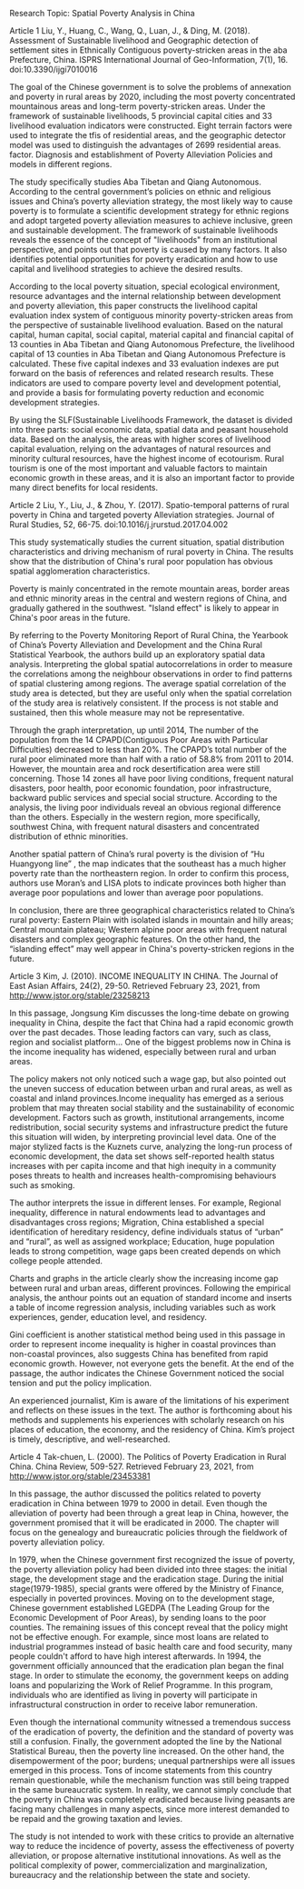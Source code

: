 Research Topic: Spatial Poverty Analysis in China

Article 1
Liu, Y., Huang, C., Wang, Q., Luan, J., & Ding, M. (2018). Assessment of Sustainable livelihood and Geographic detection of settlement sites in Ethnically Contiguous poverty-stricken areas in the aba Prefecture, China. ISPRS International Journal of Geo-Information, 7(1), 16. doi:10.3390/ijgi7010016

The goal of the Chinese government is to solve the problems of annexation and poverty in rural areas by 2020, including the most poverty concentrated mountainous areas and long-term poverty-stricken areas. Under the framework of sustainable livelihoods, 5 provincial capital cities and 33 livelihood evaluation indicators were constructed. Eight terrain factors were used to integrate the tfis of residential areas, and the geographic detector model was used to distinguish the advantages of 2699 residential areas. factor. Diagnosis and establishment of Poverty Alleviation Policies and models in different regions.

The study specifically studies Aba Tibetan and Qiang Autonomous. According to the central government’s policies on ethnic and religious issues and China’s poverty alleviation strategy, the most likely way to cause poverty is to formulate a scientific development strategy for ethnic regions and adopt targeted poverty alleviation measures to achieve inclusive, green and sustainable development. The framework of sustainable livelihoods reveals the essence of the concept of "livelihoods" from an institutional perspective, and points out that poverty is caused by many factors. It also identifies potential opportunities for poverty eradication and how to use capital and livelihood strategies to achieve the desired results.

According to the local poverty situation, special ecological environment, resource advantages and the internal relationship between development and poverty alleviation, this paper constructs the livelihood capital evaluation index system of contiguous minority poverty-stricken areas from the perspective of sustainable livelihood evaluation. Based on the natural capital, human capital, social capital, material capital and financial capital of 13 counties in Aba Tibetan and Qiang Autonomous Prefecture, the livelihood capital of 13 counties in Aba Tibetan and Qiang Autonomous Prefecture is calculated. These five capital indexes and 33 evaluation indexes are put forward on the basis of references and related research results. These indicators are used to compare poverty level and development potential, and provide a basis for formulating poverty reduction and economic development strategies.

By using the SLF(Sustainable Livelihoods Framework, the dataset is divided into three parts: social economic data, spatial data and peasant household data. Based on the analysis, the areas with higher scores of livelihood capital evaluation, relying on the advantages of natural resources and minority cultural resources, have the highest income of ecotourism. Rural tourism is one of the most important and valuable factors to maintain economic growth in these areas, and it is also an important factor to provide many direct benefits for local residents.

Article 2
Liu, Y., Liu, J., & Zhou, Y. (2017). Spatio-temporal patterns of rural poverty in China and targeted poverty Alleviation strategies. Journal of Rural Studies, 52, 66-75. doi:10.1016/j.jrurstud.2017.04.002

This study systematically studies the current situation, spatial distribution characteristics and driving mechanism of rural poverty in China. The results show that the distribution of China's rural poor population has obvious spatial agglomeration characteristics.

Poverty is mainly concentrated in the remote mountain areas, border areas and ethnic minority areas in the central and western regions of China, and gradually gathered in the southwest. "Island effect" is likely to appear in China's poor areas in the future.

By referring to the Poverty Monitoring Report of Rural China, the Yearbook of China’s Poverty Alleviation and Development and the China Rural Statistical Yearbook, the authors build up an exploratory spatial data analysis. Interpreting the global spatial autocorrelations in order to measure the correlations among the neighbour observations in order to find patterns of spatial clustering among regions. The average spatial correlation of the study area is detected, but they are useful only when the spatial correlation of the study area is relatively consistent. If the process is not stable and sustained, then this whole measure may not be representative.

Through the graph interpretation, up until 2014, The number of the population from the 14 CPAPD(Contiguous Poor Areas with Particular Difficulties) decreased to less than 20%. The CPAPD’s total number of the rural poor eliminated more than half with a ratio of 58.8% from 2011 to 2014. However, the mountain area and rock desertification area were still concerning. Those 14 zones all have poor living conditions, frequent natural disasters, poor health, poor economic foundation, poor infrastructure, backward public services and special social structure. According to the analysis, the living poor individuals reveal an obvious regional difference than the others. Especially in the western region, more specifically, southwest China, with frequent natural disasters and concentrated distribution of ethnic minorities.

Another spatial pattern of China’s rural poverty is the division of “Hu Huangyong line” , the map indicates that the southeast has a much higher poverty rate than the northeastern region. In order to confirm this process, authors use Moran’s and LISA plots to indicate provinces both higher than average poor populations and lower than average poor populations.

In conclusion, there are three geographical characteristics related to China’s rural poverty: Eastern Plain with isolated islands in mountain and hilly areas; Central mountain plateau; Western alpine poor areas with frequent natural disasters and complex geographic features. On the other hand, the “islanding effect” may well appear in China's poverty-stricken regions in the future. 

Article 3
Kim, J. (2010). INCOME INEQUALITY IN CHINA. The Journal of East Asian Affairs, 24(2), 29-50. Retrieved February 23, 2021, from http://www.jstor.org/stable/23258213

In this passage, Jongsung Kim discusses the long-time debate on growing inequality in China, despite the fact that China had a rapid economic growth over the past decades. Those leading factors can vary, such as class, region and socialist platform… One of the biggest problems now in China is the income inequality has widened, especially between rural and urban areas.

The policy makers not only noticed such a wage gap, but also pointed out the uneven success of education between urban and rural areas, as well as coastal and inland provinces.Income inequality has emerged as a serious problem that may threaten social stability and the sustainability of economic development. Factors such as growth, institutional arrangements, income redistribution, social security systems and infrastructure predict the future this situation will widen, by interpreting provincial level data. One of the major stylized facts is the Kuznets curve, analyzing the long-run process of economic development, the data set shows self-reported health status increases with per capita income and that high inequity in a community poses threats to health and increases health-compromising behaviours such as smoking.

The author interprets the issue in different lenses. For example, Regional inequality, difference in natural endowments lead to advantages and disadvantages cross regions; Migration, China established a special identification of hereditary residency, define individuals status of “urban” and “rural”, as well as assigned workplace; Education, huge population leads to strong competition, wage gaps been created depends on which college people attended.

Charts and graphs in the article clearly show the increasing income gap between rural and urban areas, different provinces. Following the empirical analysis, the anthour points out an equation of standard income and inserts a table of income regression analysis, including variables such as work experiences, gender, education level, and residency.

Gini coefficient is another statistical method being used in this passage in order to represent income inequality is higher in coastal provinces than non-coastal provinces, also suggests China has benefited from rapid economic growth. However, not everyone gets the benefit. At the end of the passage, the author indicates the Chinese Government noticed the social tension and put the policy implication.

An experienced journalist, Kim is aware of the limitations of his experiment and reflects on these issues in the text. The author is forthcoming about his methods and supplements his experiences with scholarly research on his places of education, the economy, and the residency of China. Kim’s project is timely, descriptive, and well-researched. 

Article 4
Tak-chuen, L. (2000). The Politics of Poverty Eradication in Rural China. China Review, 509-527. Retrieved February 23, 2021, from http://www.jstor.org/stable/23453381

In this passage, the author discussed the politics related to poverty eradication in China between 1979 to 2000 in detail. Even though the alleviation of poverty had been through a great leap in China, however, the government promised that it will be eradicated in 2000. The chapter will focus on the genealogy and bureaucratic policies through the fieldwork of poverty alleviation policy.

In 1979, when the Chinese government first recognized the issue of poverty, the poverty alleviation policy had been divided into three stages: the initial stage, the development stage and the eradication stage. During the initial stage(1979-1985), special grants were offered by the Ministry of Finance, especially in poverted provinces. Moving on to the development stage, Chinese government established LGEDPA (The Leading Group for the Economic Development of Poor Areas), by sending loans to the poor counties. The remaining issues of this concept reveal that the policy might not be effective enough. For example, since most loans are related to industrial programmes instead of basic health care and food security,  many people couldn't afford to have high interest afterwards. In 1994, the government officially announced that the eradication plan began the final stage. In order to stimulate the economy, the government keeps on adding loans and popularizing the Work of Relief Programme. In this program, individuals who are identified as living in poverty will participate in infrastructural construction in order to receive labor remuneration.

Even though the international community witnessed a tremendous success of the eradication of poverty, the definition and the standard of poverty was still a confusion. Finally, the government adopted the line by the National Statistical Bureau, then the poverty line increased. On the other hand, the disempowerment of the poor; burdens; unequal partnerships were all issues emerged in this process. Tons of income statements from this country remain questionable, while the mechanism function was still being trapped in the same bureaucratic system.  In reality, we cannot simply conclude that the poverty in China was completely eradicated because living peasants are facing many challenges in many aspects, since more interest demanded to be repaid and the growing taxation and levies. 

The study is not intended to work with these critics to provide an alternative way to reduce the incidence of poverty, assess the effectiveness of poverty alleviation, or propose alternative institutional innovations. As well as the political complexity of power, commercialization and marginalization, bureaucracy and the relationship between the state and society.  

